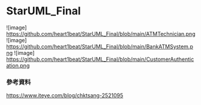 # StarUML_Final
![image] https://github.com/heart1beat/StarUML_Final/blob/main/ATMTechnician.png
![image] https://github.com/heart1beat/StarUML_Final/blob/main/BankATMSystem.png
![image] https://github.com/heart1beat/StarUML_Final/blob/main/CustomerAuthentication.png
### 參考資料 
https://www.iteye.com/blog/chktsang-2521095
